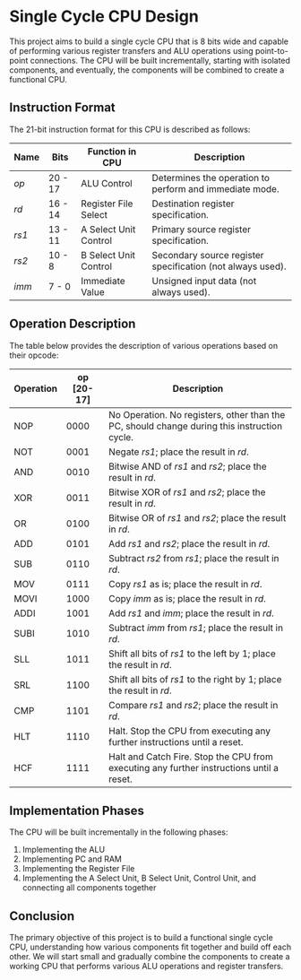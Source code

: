 # Single Cycle CPU Design

This project aims to build a single cycle CPU that is 8 bits wide and capable of performing various register transfers and ALU operations using point-to-point connections. The CPU will be built incrementally, starting with isolated components, and eventually, the components will be combined to create a functional CPU.

## Instruction Format

The 21-bit instruction format for this CPU is described as follows:

| **Name** | **Bits** | **Function in CPU** | **Description**                                   |
|----------|----------|---------------------|---------------------------------------------------|
| *op*     | 20 - 17  | ALU Control         | Determines the operation to perform and immediate mode. |
| *rd*     | 16 - 14  | Register File Select | Destination register specification.               |
| *rs1*    | 13 - 11  | A Select Unit Control | Primary source register specification.            |
| *rs2*    | 10 - 8   | B Select Unit Control | Secondary source register specification (not always used). |
| *imm*    | 7 - 0    | Immediate Value     | Unsigned input data (not always used).             |

## Operation Description

The table below provides the description of various operations based on their opcode:

| **Operation** | **op [20-17]** | **Description**                                                 |
|---------------|----------------|-----------------------------------------------------------------|
| NOP           | 0000           | No Operation. No registers, other than the PC, should change during this instruction cycle. |
| NOT           | 0001           | Negate *rs1*; place the result in *rd*.                         |
| AND           | 0010           | Bitwise AND of *rs1* and *rs2*; place the result in *rd*.       |
| XOR           | 0011           | Bitwise XOR of *rs1* and *rs2*; place the result in *rd*.       |
| OR            | 0100           | Bitwise OR of *rs1* and *rs2*; place the result in *rd*.        |
| ADD           | 0101           | Add *rs1* and *rs2*; place the result in *rd*.                   |
| SUB           | 0110           | Subtract *rs2* from *rs1*; place the result in *rd*.             |
| MOV           | 0111           | Copy *rs1* as is; place the result in *rd*.                      |
| MOVI          | 1000           | Copy *imm* as is; place the result in *rd*.                      |
| ADDI          | 1001           | Add *rs1* and *imm*; place the result in *rd*.                   |
| SUBI          | 1010           | Subtract *imm* from *rs1*; place the result in *rd*.             |
| SLL           | 1011           | Shift all bits of *rs1* to the left by 1; place the result in *rd*. |
| SRL           | 1100           | Shift all bits of *rs1* to the right by 1; place the result in *rd*. |
| CMP           | 1101           | Compare *rs1* and *rs2*; place the result in *rd*.               |
| HLT           | 1110           | Halt. Stop the CPU from executing any further instructions until a reset. |
| HCF           | 1111           | Halt and Catch Fire. Stop the CPU from executing any further instructions until a reset. |

## Implementation Phases

The CPU will be built incrementally in the following phases:

1. Implementing the ALU
2. Implementing PC and RAM
3. Implementing the Register File
4. Implementing the A Select Unit, B Select Unit, Control Unit, and connecting all components together

## Conclusion

The primary objective of this project is to build a functional single cycle CPU, understanding how various components fit together and build off each other. We will start small and gradually combine the components to create a working CPU that performs various ALU operations and register transfers.

